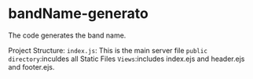 # bandName-generato
The code generates the band name.


Project Structure:
  `index.js`: This is the main server file
  `public directory`:inculdes all Static Files
  `Views`:includes index.ejs and header.ejs and footer.ejs.
